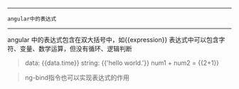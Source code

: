 -------------------------
    angular中的表达式
-------------------------

angular 中的表达式包含在双大括号中，如{{expression}}
表达式中可以包含字符、变量、数学运算，但没有循环、逻辑判断


> <span>data: {{data.time}}</span>
  <span>string: {{'hello world.'}}</span>
  <span>num1 + num2 = {{2+1}}</span>

> ng-bind指令也可以实现表达式的作用

> <span ng-bind=""></span>